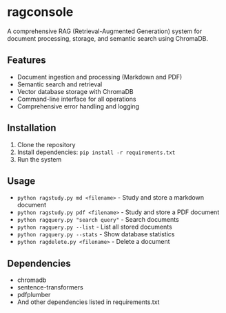 # ragconsole

A comprehensive RAG (Retrieval-Augmented Generation) system for document processing, storage, and semantic search using ChromaDB.

## Features

- Document ingestion and processing (Markdown and PDF)
- Semantic search and retrieval
- Vector database storage with ChromaDB
- Command-line interface for all operations
- Comprehensive error handling and logging

## Installation

1. Clone the repository
2. Install dependencies: `pip install -r requirements.txt`
3. Run the system

## Usage

- `python ragstudy.py md <filename>` - Study and store a markdown document
- `python ragstudy.py pdf <filename>` - Study and store a PDF document
- `python ragquery.py "search query"` - Search documents
- `python ragquery.py --list` - List all stored documents
- `python ragquery.py --stats` - Show database statistics
- `python ragdelete.py <filename>` - Delete a document

## Dependencies

- chromadb
- sentence-transformers
- pdfplumber
- And other dependencies listed in requirements.txt
